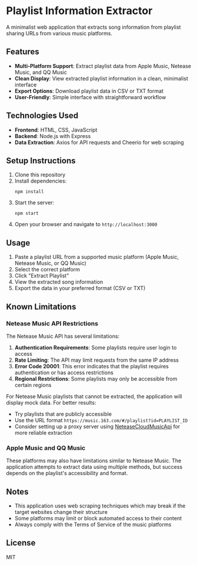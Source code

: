 # Playlist Information Extractor

A minimalist web application that extracts song information from playlist sharing URLs from various music platforms.

## Features

- **Multi-Platform Support**: Extract playlist data from Apple Music, Netease Music, and QQ Music
- **Clean Display**: View extracted playlist information in a clean, minimalist interface
- **Export Options**: Download playlist data in CSV or TXT format
- **User-Friendly**: Simple interface with straightforward workflow

## Technologies Used

- **Frontend**: HTML, CSS, JavaScript
- **Backend**: Node.js with Express
- **Data Extraction**: Axios for API requests and Cheerio for web scraping

## Setup Instructions

1. Clone this repository
2. Install dependencies:
   ```
   npm install
   ```
3. Start the server:
   ```
   npm start
   ```
4. Open your browser and navigate to `http://localhost:3000`

## Usage

1. Paste a playlist URL from a supported music platform (Apple Music, Netease Music, or QQ Music)
2. Select the correct platform
3. Click "Extract Playlist"
4. View the extracted song information
5. Export the data in your preferred format (CSV or TXT)

## Known Limitations

### Netease Music API Restrictions

The Netease Music API has several limitations:

1. **Authentication Requirements**: Some playlists require user login to access
2. **Rate Limiting**: The API may limit requests from the same IP address
3. **Error Code 20001**: This error indicates that the playlist requires authentication or has access restrictions
4. **Regional Restrictions**: Some playlists may only be accessible from certain regions

For Netease Music playlists that cannot be extracted, the application will display mock data. For better results:

- Try playlists that are publicly accessible
- Use the URL format `https://music.163.com/#/playlist?id=PLAYLIST_ID`
- Consider setting up a proxy server using [NeteaseCloudMusicApi](https://github.com/Binaryify/NeteaseCloudMusicApi) for more reliable extraction

### Apple Music and QQ Music

These platforms may also have limitations similar to Netease Music. The application attempts to extract data using multiple methods, but success depends on the playlist's accessibility and format.

## Notes

- This application uses web scraping techniques which may break if the target websites change their structure
- Some platforms may limit or block automated access to their content
- Always comply with the Terms of Service of the music platforms

## License

MIT 